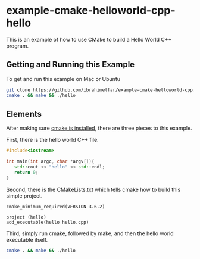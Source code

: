 # example-cmake-helloworld-cpp-hello

This is an example of how to use CMake to build a Hello World C++ program.

## Getting and Running this Example

To get and run this example on Mac or Ubuntu

```bash
git clone https://github.com/ibrahimelfar/example-cmake-helloworld-cpp.git
cmake . && make && ./hello
```

## Elements

After making sure [cmake is installed](https://cmake.org/install/), there are three pieces to this example.

First, there is the hello world C++ file.

```cpp
#include<iostream>

int main(int argc, char *argv[]){
   std::cout << "hello" << std::endl;
   return 0;
}
```

Second, there is the CMakeLists.txt which tells cmake how to build this simple project.

```
cmake_minimum_required(VERSION 3.6.2)

project (hello)
add_executable(hello hello.cpp)
```

Third, simply run cmake, followed by make, and then the hello world executable itself.

```bash
cmake . && make && ./hello
```

